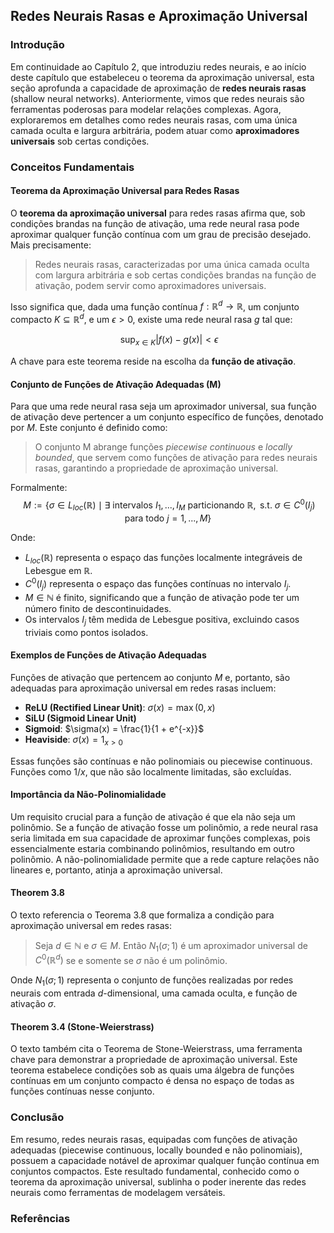 ## Redes Neurais Rasas e Aproximação Universal

### Introdução
Em continuidade ao Capítulo 2, que introduziu redes neurais, e ao início deste capítulo que estabeleceu o teorema da aproximação universal, esta seção aprofunda a capacidade de aproximação de **redes neurais rasas** (shallow neural networks). Anteriormente, vimos que redes neurais são ferramentas poderosas para modelar relações complexas. Agora, exploraremos em detalhes como redes neurais rasas, com uma única camada oculta e largura arbitrária, podem atuar como **aproximadores universais** sob certas condições.

### Conceitos Fundamentais

#### Teorema da Aproximação Universal para Redes Rasas
O **teorema da aproximação universal** para redes rasas afirma que, sob condições brandas na função de ativação, uma rede neural rasa pode aproximar qualquer função contínua com um grau de precisão desejado. Mais precisamente:

> Redes neurais rasas, caracterizadas por uma única camada oculta com largura arbitrária e sob certas condições brandas na função de ativação, podem servir como aproximadores universais.

Isso significa que, dada uma função contínua $f: \mathbb{R}^d \rightarrow \mathbb{R}$, um conjunto compacto $K \subseteq \mathbb{R}^d$, e um $\epsilon > 0$, existe uma rede neural rasa $g$ tal que:

$$\
\sup_{x \in K} |f(x) - g(x)| < \epsilon
$$

A chave para este teorema reside na escolha da **função de ativação**.

#### Conjunto de Funções de Ativação Adequadas (M)
Para que uma rede neural rasa seja um aproximador universal, sua função de ativação deve pertencer a um conjunto específico de funções, denotado por $M$. Este conjunto é definido como:

> O conjunto M abrange funções *piecewise continuous* e *locally bounded*, que servem como funções de ativação para redes neurais rasas, garantindo a propriedade de aproximação universal.

Formalmente:
$$\
M := \{\sigma \in L_{loc}(\mathbb{R}) \mid \exists \text{ intervalos } I_1, ..., I_M \text{ particionando } \mathbb{R}, \text{ s.t. } \sigma \in C^0(I_j) \text{ para todo } j = 1, ..., M \}
$$

Onde:
*   $L_{loc}(\mathbb{R})$ representa o espaço das funções localmente integráveis de Lebesgue em $\mathbb{R}$.
*   $C^0(I_j)$ representa o espaço das funções contínuas no intervalo $I_j$.
*   $M \in \mathbb{N}$ é finito, significando que a função de ativação pode ter um número finito de descontinuidades.
*   Os intervalos $I_j$ têm medida de Lebesgue positiva, excluindo casos triviais como pontos isolados.

#### Exemplos de Funções de Ativação Adequadas
Funções de ativação que pertencem ao conjunto $M$ e, portanto, são adequadas para aproximação universal em redes rasas incluem:

*   **ReLU (Rectified Linear Unit)**: $\sigma(x) = \max(0, x)$
*   **SiLU (Sigmoid Linear Unit)**
*   **Sigmoid**: $\sigma(x) = \frac{1}{1 + e^{-x}}$
*   **Heaviside**: $\sigma(x) = 1_{x>0}$

Essas funções são contínuas e não polinomiais ou piecewise continuous. Funções como $1/x$, que não são localmente limitadas, são excluídas.

#### Importância da Não-Polinomialidade
Um requisito crucial para a função de ativação é que ela não seja um polinômio. Se a função de ativação fosse um polinômio, a rede neural rasa seria limitada em sua capacidade de aproximar funções complexas, pois essencialmente estaria combinando polinômios, resultando em outro polinômio. A não-polinomialidade permite que a rede capture relações não lineares e, portanto, atinja a aproximação universal.

#### Theorem 3.8
O texto referencia o Teorema 3.8 que formaliza a condição para aproximação universal em redes rasas:

> Seja $d \in \mathbb{N}$ e $\sigma \in M$. Então $N_1(\sigma;1)$ é um aproximador universal de $C^0(\mathbb{R}^d)$ se e somente se $\sigma$ não é um polinômio.

Onde $N_1(\sigma;1)$ representa o conjunto de funções realizadas por redes neurais com entrada $d$-dimensional, uma camada oculta, e função de ativação $\sigma$.

#### Theorem 3.4 (Stone-Weierstrass)
O texto também cita o Teorema de Stone-Weierstrass, uma ferramenta chave para demonstrar a propriedade de aproximação universal. Este teorema estabelece condições sob as quais uma álgebra de funções contínuas em um conjunto compacto é densa no espaço de todas as funções contínuas nesse conjunto.

### Conclusão
Em resumo, redes neurais rasas, equipadas com funções de ativação adequadas (piecewise continuous, locally bounded e não polinomiais), possuem a capacidade notável de aproximar qualquer função contínua em conjuntos compactos. Este resultado fundamental, conhecido como o teorema da aproximação universal, sublinha o poder inerente das redes neurais como ferramentas de modelagem versáteis.

### Referências
[^1]: Capítulo 3, página 21
[^2]: Capítulo 3, página 22
[^3]: Capítulo 3, página 23
<!-- END -->